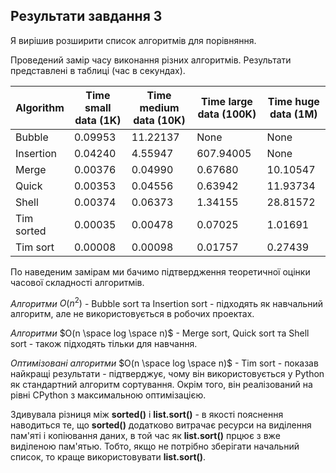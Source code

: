 ## Результати завдання 3

Я вирішив розширити список алгоритмів для порівняння.

Проведений замір часу виконання різних алгоритмів. Результати представлені в таблиці (час в секундах).

| Algorithm            | Time small data (1K) | Time medium data (10K) | Time large data (100K) | Time huge data (1M) 
| -------------------- | -------------------- | -------------------- | -------------------- | --------------------
| Bubble               | 0.09953              | 11.22137             | None                 | None                
| Insertion            | 0.04240              | 4.55947              | 607.94005            | None                
| Merge                | 0.00376              | 0.04990              | 0.67680              | 10.10547            
| Quick                | 0.00353              | 0.04556              | 0.63942              | 11.93734            
| Shell                | 0.00374              | 0.06373              | 1.34155              | 28.81572            
| Tim sorted           | 0.00035              | 0.00478              | 0.07025              | 1.01691             
| Tim sort             | 0.00008              | 0.00098              | 0.01757              | 0.27439  


По наведеним замірам ми бачимо підтвердження теоретичної оцінки часової складності алгоритмів.

*Алгоритми* $O(n^2)$ - Bubble sort та Insertion sort - підходять як навчальний алгоритм, але не використовується в робочих проектах.

*Алгоритми* $O(n \space log \space n)$ - Merge sort, Quick sort та Shell sort - також підходять тільки для навчання.

*Оптимізовані алгоритми* $O(n \space log \space n)$ - Tim sort - показав найкращі результати - підтверджує, чому він використовується у Python як стандартний алгоритм сортування. Окрім того, він реалізований на рівні CPython з максимальною оптимізацією.

Здивувала різниця між **sorted()** і **list.sort()** - в якості пояснення наводиться те, що **sorted()** додатково витрачає ресурси на виділення пам'яті і копіювання даних, в той час як **list.sort()** прцює з вже виділеною пам'ятью. Тобто, якщо не потрібно зберігати начальний список, то краще використовувати **list.sort()**.
